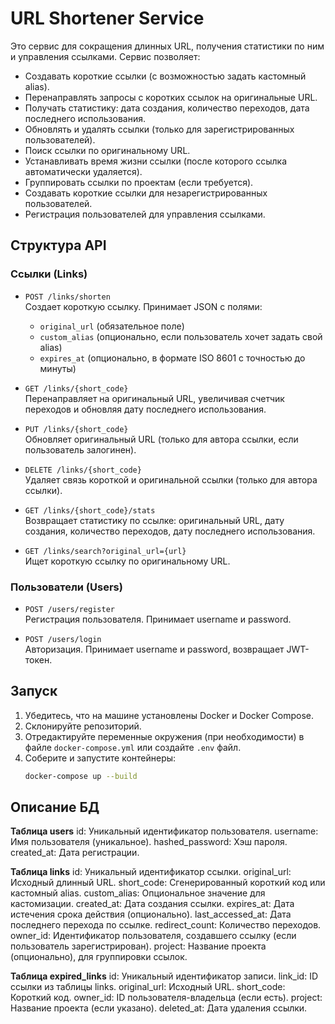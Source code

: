 # URL Shortener Service

Это сервис для сокращения длинных URL, получения статистики по ним и управления ссылками. Сервис позволяет:
- Создавать короткие ссылки (с возможностью задать кастомный alias).
- Перенаправлять запросы с коротких ссылок на оригинальные URL.
- Получать статистику: дата создания, количество переходов, дата последнего использования.
- Обновлять и удалять ссылки (только для зарегистрированных пользователей).
- Поиск ссылки по оригинальному URL.
- Устанавливать время жизни ссылки (после которого ссылка автоматически удаляется).
- Группировать ссылки по проектам (если требуется).
- Создавать короткие ссылки для незарегистрированных пользователей.
- Регистрация пользователей для управления ссылками.

## Структура API

### Ссылки (Links)
- `POST /links/shorten`  
  Создает короткую ссылку. Принимает JSON с полями:
  - `original_url` (обязательное поле)
  - `custom_alias` (опционально, если пользователь хочет задать свой alias)
  - `expires_at` (опционально, в формате ISO 8601 с точностью до минуты)

- `GET /links/{short_code}`  
  Перенаправляет на оригинальный URL, увеличивая счетчик переходов и обновляя дату последнего использования.

- `PUT /links/{short_code}`  
  Обновляет оригинальный URL (только для автора ссылки, если пользователь залогинен).

- `DELETE /links/{short_code}`  
  Удаляет связь короткой и оригинальной ссылки (только для автора ссылки).

- `GET /links/{short_code}/stats`  
  Возвращает статистику по ссылке: оригинальный URL, дату создания, количество переходов, дату последнего использования.

- `GET /links/search?original_url={url}`  
  Ищет короткую ссылку по оригинальному URL.

### Пользователи (Users)
- `POST /users/register`  
  Регистрация пользователя. Принимает username и password.

- `POST /users/login`  
  Авторизация. Принимает username и password, возвращает JWT-токен.

## Запуск

1. Убедитесь, что на машине установлены Docker и Docker Compose.
2. Склонируйте репозиторий.
3. Отредактируйте переменные окружения (при необходимости) в файле `docker-compose.yml` или создайте `.env` файл.
4. Соберите и запустите контейнеры:
   ```bash
   docker-compose up --build
   ```

## Описание БД

**Таблица users**
id: Уникальный идентификатор пользователя.
username: Имя пользователя (уникальное).
hashed_password: Хэш пароля.
created_at: Дата регистрации.

**Таблица links**
id: Уникальный идентификатор ссылки.
original_url: Исходный длинный URL.
short_code: Сгенерированный короткий код или кастомный alias.
custom_alias: Опциональное значение для кастомизации.
created_at: Дата создания ссылки.
expires_at: Дата истечения срока действия (опционально).
last_accessed_at: Дата последнего перехода по ссылке.
redirect_count: Количество переходов.
owner_id: Идентификатор пользователя, создавшего ссылку (если пользователь зарегистрирован).
project: Название проекта (опционально), для группировки ссылок.

**Таблица expired_links**
id: Уникальный идентификатор записи.
link_id: ID ссылки из таблицы links.
original_url: Исходный URL.
short_code: Короткий код.
owner_id: ID пользователя-владельца (если есть).
project: Название проекта (если указано).
deleted_at: Дата удаления ссылки.